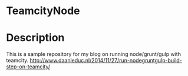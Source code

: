 TeamcityNode
============

# Description

This is a sample repository for my blog on running node/grunt/gulp with teamcity. http://www.daanleduc.nl/2014/11/27/run-nodegruntgulp-build-step-on-teamcity/